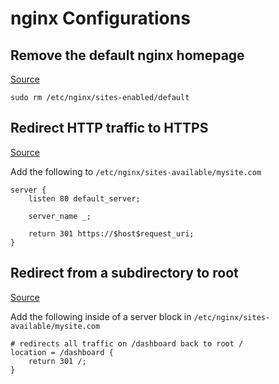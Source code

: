 # nginx Configurations

## Remove the default nginx homepage
[Source](https://stackoverflow.com/a/44360897)

```
sudo rm /etc/nginx/sites-enabled/default
```

## Redirect HTTP traffic to HTTPS
[Source](https://serversforhackers.com/c/redirect-http-to-https-nginx)

Add the following to `/etc/nginx/sites-available/mysite.com`
```
server {
    listen 80 default_server;

    server_name _;

    return 301 https://$host$request_uri;
}
```

## Redirect from a subdirectory to root
[Source](https://serverfault.com/a/816262)

Add the following inside of a server block in `/etc/nginx/sites-available/mysite.com`
```
# redirects all traffic on /dashboard back to root /
location = /dashboard {
    return 301 /;
}
```
